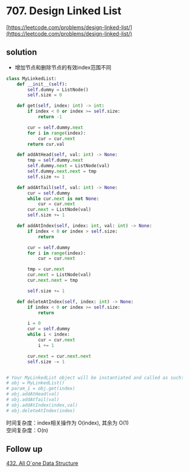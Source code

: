 # 707. Design Linked List

[https://leetcode.com/problems/design-linked-list/](https://leetcode.com/problems/design-linked-list/)

## solution

- 增加节点和删除节点的有效index范围不同

```python
class MyLinkedList:
    def __init__(self):
        self.dummy = ListNode()
        self.size = 0

    def get(self, index: int) -> int:
        if index < 0 or index >= self.size:
            return -1

        cur = self.dummy.next
        for i in range(index):
            cur = cur.next
        return cur.val

    def addAtHead(self, val: int) -> None:
        tmp = self.dummy.next
        self.dummy.next = ListNode(val)
        self.dummy.next.next = tmp
        self.size += 1

    def addAtTail(self, val: int) -> None:
        cur = self.dummy
        while cur.next is not None:
            cur = cur.next
        cur.next = ListNode(val)
        self.size += 1

    def addAtIndex(self, index: int, val: int) -> None:
        if index < 0 or index > self.size:
            return

        cur = self.dummy
        for i in range(index):
            cur = cur.next

        tmp = cur.next
        cur.next = ListNode(val)
        cur.next.next = tmp

        self.size += 1

    def deleteAtIndex(self, index: int) -> None:
        if index < 0 or index >= self.size:
            return

        i = 0
        cur = self.dummy
        while i < index:
            cur = cur.next
            i += 1

        cur.next = cur.next.next
        self.size -= 1


# Your MyLinkedList object will be instantiated and called as such:
# obj = MyLinkedList()
# param_1 = obj.get(index)
# obj.addAtHead(val)
# obj.addAtTail(val)
# obj.addAtIndex(index,val)
# obj.deleteAtIndex(index)
```

时间复杂度：index相关操作为 O(index), 其余为 O(1) <br>
空间复杂度：O(n)

## Follow up

[432. All O`one Data Structure](https://leetcode.com/problems/all-oone-data-structure/)
